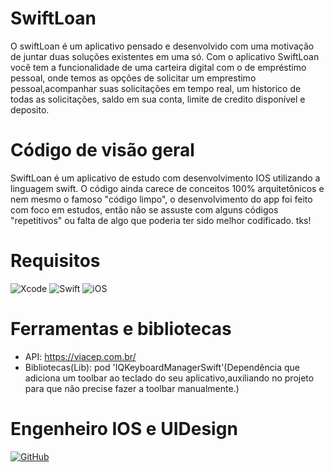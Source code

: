 # SwiftLoan
O swiftLoan é um aplicativo pensado e desenvolvido com uma motivação de juntar duas soluções existentes em uma só. Com o aplicativo SwiftLoan você tem a funcionalidade de uma carteira digital com o de empréstimo pessoal, onde temos as opções de solicitar um emprestimo pessoal,acompanhar suas solicitações em tempo real, um historico de todas as solicitações, saldo em sua conta, limite de credito disponível e deposito.

# Código de visão geral
SwiftLoan é um aplicativo de estudo com desenvolvimento IOS utilizando a linguagem swift. O código ainda carece de conceitos 100% arquitetônicos e nem mesmo o famoso "código limpo", o desenvolvimento do app foi feito com foco em estudos, então não se assuste com alguns códigos "repetitivos" ou falta de algo que poderia ter sido melhor codificado. tks!

# Requisitos

![Xcode](https://img.shields.io/badge/Xcode-11.4%2B-blue)
![Swift](https://img.shields.io/badge/Swift-5.0%2B-orange)
![iOS](https://img.shields.io/badge/iOS-13.0%2B-lightgrey)

# Ferramentas e bibliotecas

- API: https://viacep.com.br/
- Bibliotecas(Lib): pod  'IQKeyboardManagerSwift'(Dependência que adiciona um toolbar ao teclado do seu aplicativo,auxiliando no projeto para que não precise fazer a toolbar manualmente.)

# Engenheiro IOS e UIDesign

[![GitHub](https://img.shields.io/github/followers/lucrodrigs?style=social)](https://github.com/gabriel-mendonca)

